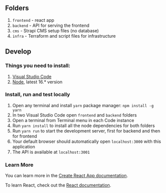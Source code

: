 ## Folders
1. `frontend` - react app 
1. `backend` - API for serving the frontend
1. `cms` - Strapi CMS setup files (no database)
1. `infra` - Terraform and script files for infrastructure

## Develop
### Things you need to install:

1. [Visual Studio Code](code.visualstudio.com/)
1. [Node](nodejs.org), latest 16.* version

### Install, run and test locally

1. Open any terminal and install `yarn` package manager: `npm install -g yarn`
1. In two Visual Studio Code open `frontend` and `backend` folders
1. Open a terminal from Terminal menu in each Code instance
1. Run `yarn install` to install all the node dependencies for both folders
1. Run `yarn run` to start the development server, first for backend and then for frontend
1. Your default browser should automatically open `localhost:3000` with this application
1. The API is available at `localhost:3001`

### Learn More

You can learn more in the [Create React App documentation](https://facebook.github.io/create-react-app/docs/getting-started).

To learn React, check out the [React documentation](https://reactjs.org/).
